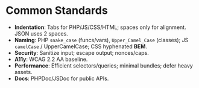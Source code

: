 # Common Standards

- **Indentation**: Tabs for PHP/JS/CSS/HTML; spaces only for alignment. JSON uses 2 spaces.
- **Naming**: PHP `snake_case` (funcs/vars), `Upper_Camel_Case` (classes); JS `camelCase` / UpperCamelCase; CSS hyphenated **BEM**.
- **Security**: Sanitize input; escape output; nonces/caps.
- **A11y**: WCAG 2.2 AA baseline.
- **Performance**: Efficient selectors/queries; minimal bundles; defer heavy assets.
- **Docs**: PHPDoc/JSDoc for public APIs.
